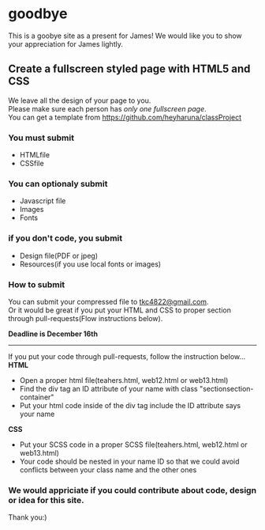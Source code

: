 # goodbye

This is a goobye site as a present for James!
We would like you to show your appreciation for James lightly.


## Create a fullscreen styled page with HTML5 and CSS  
We leave all the design of your page to you.  
Please make sure each person has *only one fullscreen page*.  
You can get a template from https://github.com/heyharuna/classProject  



### You must submit
* HTMLfile
* CSSfile


### You can optionaly submit
* Javascript file
* Images
* Fonts


### if you don't code, you submit
  * Design file(PDF or jpeg)
  * Resources(if you use local fonts or images)
  
  

###  How to submit  
You can submit your compressed file to <tkc4822@gmail.com>.  
Or it would be great if you put your HTML and CSS to proper section through pull-requests(Flow instructions below).  

**Deadline is December 16th**

********
   
If you put your code through pull-requests, follow the instruction below...  
**HTML**
  * Open a proper html file(teahers.html, web12.html or web13.html) 
  * Find the div tag an ID attribute of your name with class "sectionsection-container"
  * Put your html code inside of the div tag include the ID attribute says your name

  
**CSS**
  * Put your SCSS code in a proper SCSS file(teahers.html, web12.html or web13.html) 
  * Your code should be nested in your name ID so that we could avoid conflicts between your class name and the other ones  
       

### We would appriciate if you could contribute about code, design or idea for this site.

Thank you:)

